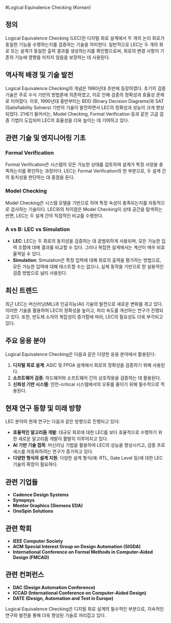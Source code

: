#Logical Equivalence Checking (Korean)

## 정의

Logical Equivalence Checking (LEC)란 디지털 회로 설계에서 두 개의 논리 회로가 동일한 기능을 수행하는지를 검증하는 기술을 의미한다. 일반적으로 LEC는 두 개의 회로 또는 설계가 동일한 출력 결과를 생성하는지를 확인함으로써, 회로의 변경 사항이 기존의 기능에 영향을 미치지 않음을 보장하는 데 사용된다.

## 역사적 배경 및 기술 발전

Logical Equivalence Checking의 개념은 1980년대 초반에 등장하였다. 초기의 검증 기술은 주로 수식 기반의 방법론에 의존하였고, 이로 인해 검증의 정확성과 효율성 문제로 이어졌다. 이후, 1990년대 중반부터는 BDD (Binary Decision Diagrams)와 SAT (Satisfiability Solvers) 기반의 기술이 발전하면서 LEC의 정확성과 성능이 크게 향상되었다. 21세기 들어서는, Model Checking, Formal Verification 등과 같은 고급 검증 기법이 도입되어 LEC의 효율성을 더욱 높이는 데 기여하고 있다.

## 관련 기술 및 엔지니어링 기초

### Formal Verification

Formal Verification은 시스템의 모든 가능한 상태를 검토하여 설계가 특정 사양을 충족하는지를 확인하는 과정이다. LEC는 Formal Verification의 한 부분으로, 두 설계 간의 동치성을 판단하는 데 중점을 둔다.

### Model Checking

Model Checking은 시스템 모델을 기반으로 하여 특정 속성이 충족되는지를 자동적으로 검사하는 기술이다. LEC와의 차이점은 Model Checking이 상태 공간을 탐색하는 반면, LEC는 두 설계 간의 직접적인 비교를 수행한다.

### A vs B: LEC vs Simulation

- **LEC**: LEC는 두 회로의 동치성을 검증하는 데 광범위하게 사용되며, 모든 가능한 입력 조합에 대해 결과를 비교할 수 있다. 그러나 복잡한 설계에서는 계산이 매우 비효율적일 수 있다.
- **Simulation**: Simulation은 특정 입력에 대해 회로의 출력을 평가하는 방법으로, 모든 가능한 입력에 대해 테스트할 수는 없으나, 실제 동작을 기반으로 한 실용적인 검증 방법으로 널리 사용된다.

## 최신 트렌드

최근 LEC는 머신러닝(ML)과 인공지능(AI) 기술의 발전으로 새로운 변화를 겪고 있다. 이러한 기술을 활용하여 LEC의 정확성을 높이고, 처리 속도를 개선하는 연구가 진행되고 있다. 또한, 반도체 소자의 복잡성이 증가함에 따라, LEC의 필요성도 더욱 부각되고 있다.

## 주요 응용 분야

Logical Equivalence Checking은 다음과 같은 다양한 응용 분야에서 활용된다:

1. **디지털 회로 설계**: ASIC 및 FPGA 설계에서 회로의 정확성을 검증하기 위해 사용된다.
2. **소프트웨어 검증**: 하드웨어와 소프트웨어 간의 상호작용을 검증하는 데 활용된다.
3. **신뢰성 기반 시스템**: 안전-critical 시스템에서의 오류를 줄이기 위해 필수적으로 적용된다.

## 현재 연구 동향 및 미래 방향

LEC 분야의 현재 연구는 다음과 같은 방향으로 진행되고 있다:

- **효율적인 알고리즘 개발**: 대규모 회로에 대한 LEC를 보다 효율적으로 수행하기 위한 새로운 알고리즘 개발이 활발히 이루어지고 있다.
- **AI 기반 기술 접목**: 머신러닝 기법을 활용하여 LEC의 성능을 향상시키고, 검증 프로세스를 자동화하려는 연구가 증가하고 있다.
- **다양한 형식의 설계 지원**: 다양한 설계 형식(예: RTL, Gate Level 등)에 대한 LEC 기술의 확장이 필요하다.

## 관련 기업들

- **Cadence Design Systems**
- **Synopsys**
- **Mentor Graphics (Siemens EDA)**
- **OneSpin Solutions**

## 관련 학회

- **IEEE Computer Society**
- **ACM Special Interest Group on Design Automation (SIGDA)**
- **International Conference on Formal Methods in Computer-Aided Design (FMCAD)**

## 관련 컨퍼런스

- **DAC (Design Automation Conference)**
- **ICCAD (International Conference on Computer-Aided Design)**
- **DATE (Design, Automation and Test in Europe)**

Logical Equivalence Checking은 디지털 회로 설계의 필수적인 부분으로, 지속적인 연구와 발전을 통해 더욱 향상된 기술로 자리잡고 있다.